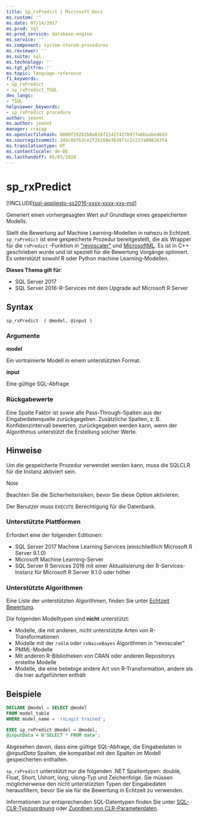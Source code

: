 ```yaml
---
title: Sp_rxPredict | Microsoft Docs
ms.custom: ''
ms.date: 07/14/2017
ms.prod: sql
ms.prod_service: database-engine
ms.service: ''
ms.component: system-stored-procedures
ms.reviewer: ''
ms.suite: sql
ms.technology: ''
ms.tgt_pltfrm: ''
ms.topic: language-reference
f1_keywords:
- sp_rxPredict
- sp_rxPredict_TSQL
dev_langs:
- TSQL
helpviewer_keywords:
- sp_rxPredict procedure
author: jeannt
ms.author: jeannt
manager: craigg
ms.openlocfilehash: 8000f292b2b8a818f21427427b977a6baabe40d3
ms.sourcegitcommit: 2ddc0bfb3ce2f2b160e3638f1c2c237a898263f4
ms.translationtype: HT
ms.contentlocale: de-DE
ms.lasthandoff: 05/03/2018
---
```

# <a name="sprxpredict"></a>sp_rxPredict  
[!INCLUDE[tsql-appliesto-ss2016-xxxx-xxxx-xxx-md](../../includes/tsql-appliesto-ss2016-xxxx-xxxx-xxx-md.md)]

Generiert einen vorhergesagten Wert auf Grundlage eines gespeicherten Modells.

Stellt die Bewertung auf Machine Learning-Modellen in nahezu in Echtzeit. `sp_rxPredict` ist eine gespeicherte Prozedur bereitgestellt, die als Wrapper für die `rxPredict` -Funktion in ["revoscaler"](https://docs.microsoft.com/r-server/r-reference/revoscaler/revoscaler) und [MicrosoftML](https://docs.microsoft.com/r-server/r-reference/microsoftml/microsoftml-package). Es ist in C++ geschrieben wurde und ist speziell für die Bewertung Vorgänge optimiert. Es unterstützt sowohl R oder Python machine Learning-Modellen.

**Dieses Thema gilt für**:  
- SQL Server 2017  
- SQL Server 2016-R-Services mit dem Upgrade auf Microsoft R Server  

## <a name="syntax"></a>Syntax

```
sp_rxPredict  ( @model, @input )
```

### <a name="arguments"></a>Argumente

**model**

Ein vortrainierte Modell in einem unterstützten Format. 

**input**

Eine gültige SQL-Abfrage

### <a name="return-values"></a>Rückgabewerte

Eine Spalte Faktor ist sowie alle Pass-Through-Spalten aus der Eingabedatenquelle zurückgegeben.
Zusätzliche Spalten, z. B. Konfidenzintervall bewerten, zurückgegeben werden kann, wenn der Algorithmus unterstützt die Erstellung solcher Werte.

## <a name="remarks"></a>Hinweise

Um die gespeicherte Prozedur verwendet werden kann, muss die SQLCLR für die Instanz aktiviert sein.

> [!NOTE]
> Beachten Sie die Sicherheitsrisiken, bevor Sie diese Option aktivieren.

Der Benutzer muss `EXECUTE` Berechtigung für die Datenbank.

### <a name="supported-platforms"></a>Unterstützte Plattformen

Erfordert eine der folgenden Editionen:  
- SQL Server 2017 Machine Learning Services (einschließlich Microsoft R Server 9.1.0)  
- Microsoft Machine Learning-Server  
- SQL Server R Services 2016 mit einer Aktualisierung der R-Services-Instanz für Microsoft R Server 9.1.0 oder höher  

### <a name="supported-algorithms"></a>Unterstützte Algorithmen

Eine Liste der unterstützten Algorithmen, finden Sie unter [Echtzeit Bewertung](../../advanced-analytics/real-time-scoring.md).

Die folgenden Modelltypen sind **nicht** unterstützt:  
- Modelle, die mit anderen, nicht unterstützte Arten von R-Transformationen  
- Modelle mit der `rxGlm` oder `rxNaiveBayes` Algorithmen in "revoscaler"  
- PMML-Modelle  
- Mit anderen R-Bibliotheken von CRAN oder anderen Repositorys erstellte Modelle  
- Modelle, die eine beliebige andere Art von R-Transformation, andere als die hier aufgeführten enthält  

## <a name="examples"></a>Beispiele

```sql
DECLARE @model = SELECT @model 
FROM model_table 
WHERE model_name = 'rxLogit trained';

EXEC sp_rxPredict @model = @model,
@inputData = N'SELECT * FROM data';
```

Abgesehen davon, dass eine gültige SQL-Abfrage, die Eingabedaten in *@inputData* Spalten, die kompatibel mit den Spalten im Modell gespeicherten enthalten.

`sp_rxPredict` unterstützt nur die folgenden .NET Spaltentypen: double, Float, Short, Ushort, long, ulong-Typ und Zeichenfolge. Sie müssen möglicherweise den nicht unterstützten Typen der Eingabedaten herausfiltern, bevor Sie sie für die Bewertung in Echtzeit zu verwenden. 

  Informationen zur entsprechenden SQL-Datentypen finden Sie unter [SQL-CLR-Typzuordnung](https://msdn.microsoft.com/library/bb386947.aspx) oder [Zuordnen von CLR-Parameterdaten](../clr-integration-database-objects-types-net-framework/mapping-clr-parameter-data.md).

